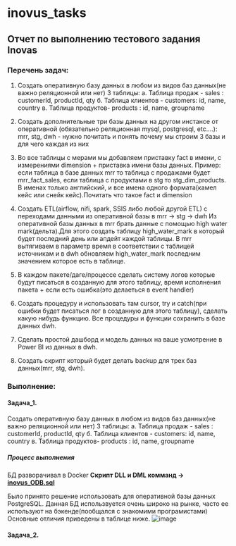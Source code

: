 # inovus_tasks
## Отчет по выполнению тестового задания Inovas

### Перечень задач:
1. Создать оперативную базу данных в любом из видов баз данных(не важно реляционной или нет)  3 таблицы:
а. Таблица продаж - sales : customerId, productId, qty
б. Таблица клиентов - customers: id, name, country
в. Таблица продуктов- products : id, name, groupname


2. Создать дополнительные три базы данных на другом инстансе от оперативной (обязательно реляционная mysql, postgresql, etc….):
mrr, stg, dwh - нужно почитать и понять почему мы строим 3 базы и для чего каждая из них

3. Во все таблицы с мерами мы добавляем приставку fact в имени, c измерениями  dimension + приставка имени базы данных. Пример: если таблица в базе данных mrr то таблица с продажами будет mrr_fact_sales, если таблица с продуктами в stg то stg_dim_products. В именах только английский, и все имена одного формата(камел кейс или снейк кейс).Почитать что такое fact и dimension

4. Создать ETL(airflow, nifi, spark, SSIS либо любой другой ETL) с переходами данными из оперативной базы в mrr -> stg -> dwh 
Из оперативной базы данных в mrr брать данные с помощью high water mark(дельта).Для этого создать таблицу high_water_mark в который будет последний день или апдейт каждой таблицы. В mrr вытягиваем в параметр время в соответствии с таблицей источникам и в dwh обновляем high_water_mark последним значением которое есть в таблице.

5. В каждом пакете/даге/процессе сделать систему логов которые будут писаться в созданную для этого таблицу, время исполнения пакета + если есть ошибка(это делаеться в event handler)

6. Создать процедуру и использовать там cursor, try и catch(при ошибки будет писаться лог в созданную для этого таблицу), сделать какую нибудь функцию.
Все процедуры и функции сохранить в базе данных dwh.


7. Сделать простой дашборд и модель данных на ваше усмотрение в Power BI из данных в dwh.

8. Создать скрипт который будет делать backup для трех баз данных(mrr, stg, dwh).

### Выполнение: 
#### Задача_1.
Создать оперативную базу данных в любом из видов баз данных(не важно реляционной или нет) 3 таблицы:
а. Таблица продаж - sales : customerId, productId, qty
б. Таблица клиентов - customers: id, name, country
в. Таблица продуктов- products : id, name, groupname

##### Процесс выполнения 
БД разворачивал в Docker 
**Скрипт DLL и DML комманд -> [inovus_ODB.sql](https://github.com/ZoooMX/inovus_tasks/blob/main/SQL/inovus_ODB.sql)**

Было принято решение использовать для оперативной базы данных PostgreSQL. Данная БД использвуется очень широко на рынке, часто ее используют на бэкенде(пообщался с знакомими програмистами) Основные отличия приведены в таблице ниже.
![image](https://user-images.githubusercontent.com/99000578/229366000-0508f3ae-fe2f-475b-8231-3d4a40196371.png)


#### Задача_2.
